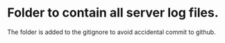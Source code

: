 # Folder to contain all server log files. 

The folder is added to the gitignore to avoid accidental commit to github.
